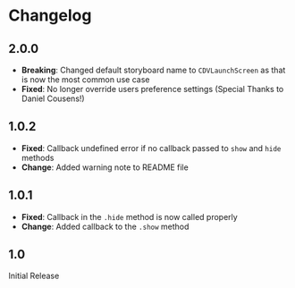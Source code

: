 # Changelog

## 2.0.0
- **Breaking**: Changed default storyboard name to `CDVLaunchScreen` as that is now the most
common use case
- **Fixed**: No longer override users preference settings (Special Thanks to Daniel Cousens!)

## 1.0.2
- **Fixed**: Callback undefined error if no callback passed to `show` and `hide` methods
- **Change**: Added warning note to README file

## 1.0.1
- **Fixed**: Callback in the `.hide` method is now called properly
- **Change**: Added callback to the `.show` method

## 1.0
Initial Release
